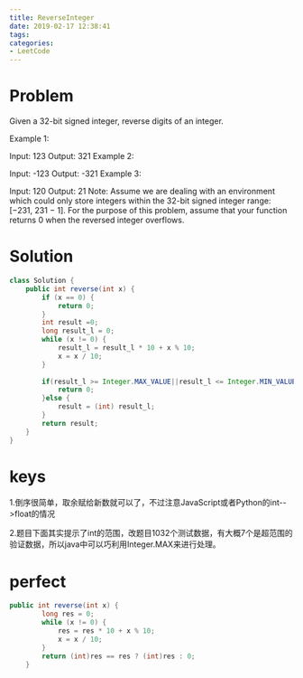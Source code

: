 ```yaml
---
title: ReverseInteger
date: 2019-02-17 12:38:41
tags:
categories:
- LeetCode
---
```

# Problem
Given a 32-bit signed integer, reverse digits of an integer.

Example 1:

Input: 123
Output: 321
Example 2:

Input: -123
Output: -321
Example 3:

Input: 120
Output: 21
Note:
Assume we are dealing with an environment which could only store integers within the 32-bit signed integer range: [−231,  231 − 1]. For the purpose of this problem, assume that your function returns 0 when the reversed integer overflows.

# Solution

```java
class Solution {
    public int reverse(int x) {
		if (x == 0) {
			return 0;
		}
		int result =0;
		long result_l = 0;
		while (x != 0) {
			result_l = result_l * 10 + x % 10;
			x = x / 10;
		}
		
		if(result_l >= Integer.MAX_VALUE||result_l <= Integer.MIN_VALUE) {
			return 0;
		}else {
			result = (int) result_l;
		}
		return result;
    }
}
```

# keys

1.倒序很简单，取余赋给新数就可以了，不过注意JavaScript或者Python的int-->float的情况

2.题目下面其实提示了int的范围，改题目1032个测试数据，有大概7个是超范围的验证数据，所以java中可以巧利用Integer.MAX来进行处理。

# perfect

```java
public int reverse(int x) {
        long res = 0;
        while (x != 0) {
            res = res * 10 + x % 10;
            x = x / 10;
        }
        return (int)res == res ? (int)res : 0;
    }
```

